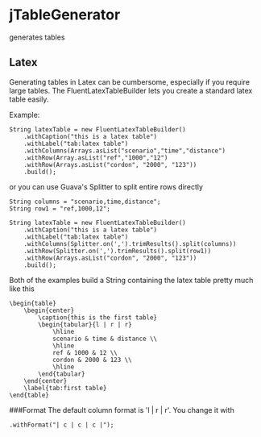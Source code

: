# jTableGenerator
generates tables

## Latex

Generating tables in Latex can be cumbersome, especially if you require large tables. The
FluentLatexTableBuilder lets you create a standard latex table easily.

Example:

<pre><code>String latexTable = new FluentLatexTableBuilder()
	.withCaption("this is a latex table")
	.withLabel("tab:latex table")
    .withColumns(Arrays.asList("scenario","time","distance")
    .withRow(Array.asList("ref","1000","12")
    .withRow(Arrays.asList("cordon", "2000", "123"))
    .build();
</code></pre>

or you can use Guava's Splitter to split entire rows directly

<pre><code>String columns = "scenario,time,distance";
String row1 = "ref,1000,12";

String latexTable = new FluentLatexTableBuilder()
	.withCaption("this is a latex table")
	.withLabel("tab:latex table")
    .withColumns(Splitter.on(',').trimResults().split(columns))
    .withRow(Splitter.on(',').trimResults().split(row1))
    .withRow(Arrays.asList("cordon", "2000", "123"))
    .build();
</code></pre>

Both of the examples build a String containing the latex table pretty much like this

<pre><code>\begin{table}
	\begin{center}
		\caption{this is the first table}
		\begin{tabular}{l | r | r}
			\hline
			scenario & time & distance \\
			\hline
			ref & 1000 & 12 \\
			cordon & 2000 & 123 \\
			\hline
		\end{tabular}
	\end{center}
	\label{tab:first table}
\end{table}
</code></pre>

###Format
The default column format is 'l | r | r'. You change it with

<code>.withFormat("| c | c | c |");</code>

 

